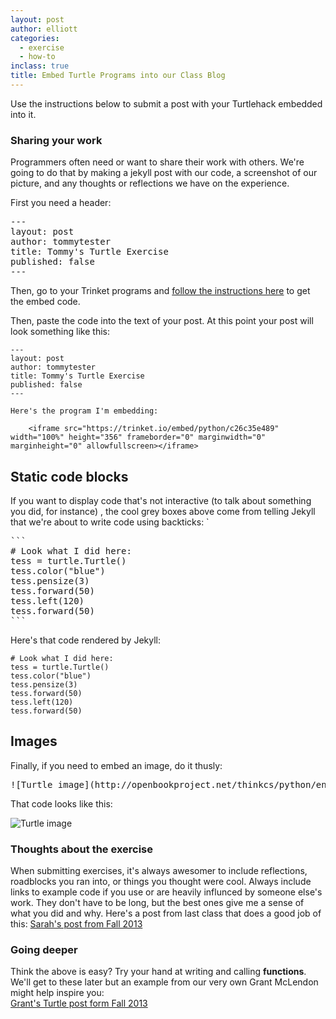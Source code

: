 ```yaml
---
layout: post
author: elliott
categories:
  - exercise
  - how-to
inclass: true
title: Embed Turtle Programs into our Class Blog
---
```


Use the instructions below to submit a post with your Turtlehack embedded into it.

### Sharing your work

Programmers often need or want to share their work with others.  We're going to do that by making a 
jekyll post with our code, a screenshot of our picture, and any thoughts or reflections we have on 
the experience.

First you need a header:

<pre>
---
layout: post
author: tommytester
title: Tommy's Turtle Exercise
published: false
---
</pre>

Then, go to your Trinket programs and [follow the instructions here](https://docs.trinket.io/getting-started#/2-sharing-trinkets/embed-a-trinket)
to get the embed code.

Then, paste the code into the text of your post.  At this point your post will look something like this:


```
---
layout: post
author: tommytester
title: Tommy's Turtle Exercise
published: false
---

Here's the program I'm embedding:

    <iframe src="https://trinket.io/embed/python/c26c35e489" width="100%" height="356" frameborder="0" marginwidth="0" marginheight="0" allowfullscreen></iframe>
```

## Static code blocks

If you want to display code that's not interactive (to talk about something you did, for instance)
, the cool grey boxes above come from telling Jekyll that we're about to write code using backticks: `

<pre>
```
# Look what I did here:
tess = turtle.Turtle() 
tess.color("blue")
tess.pensize(3)
tess.forward(50)
tess.left(120)
tess.forward(50)
```
</pre>

Here's that code rendered by Jekyll:

```
# Look what I did here:
tess = turtle.Turtle() 
tess.color("blue")
tess.pensize(3)
tess.forward(50)
tess.left(120)
tess.forward(50)
```


## Images

Finally, if you need to embed an image, do it thusly:

<pre>
![Turtle image](http://openbookproject.net/thinkcs/python/english3e/_images/tess03.png)
</pre>

That code looks like this:

![Turtle image](http://openbookproject.net/thinkcs/python/english3e/_images/tess03.png)


### Thoughts about the exercise

When submitting exercises, it's always awesomer to include reflections, roadblocks you ran into, or 
things you thought were cool. Always include links to example code if you use or are heavily influnced 
by someone else's work. They don't have to be long, but the best ones give me a sense of what you did 
and why.  Here's a post from last class that does a good job of this: [Sarah's post from Fall 2013](http://silshack.github.io/fall2013/post/2013/09/09/Sophie.html)

### Going deeper

Think the above is easy?  Try your hand at writing and calling **functions**. We'll get to these 
later but an example from our very own Grant McLendon might help inspire you:  
[Grant's Turtle post form Fall 2013](http://silshack.github.io/fall2013/gmclendon/2013/09/09/grants-turtle.html)
